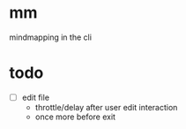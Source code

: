 # mm

mindmapping in the cli

# todo

- [ ] edit file
  - throttle/delay after user edit interaction
  - once more before exit
